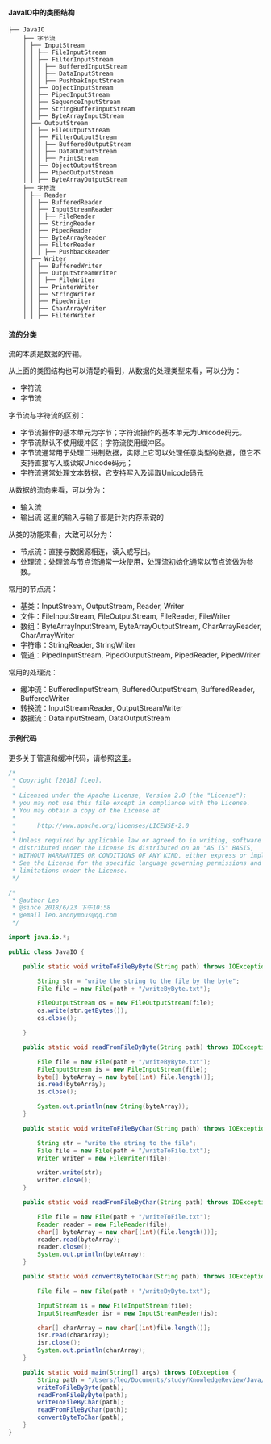 #### JavaIO中的类图结构

```
├── JavaIO
    ├── 字节流
    │ ├── InputStream
    │ │ ├── FileInputStream
    │ │ ├── FilterInputStream
    │ │ │ ├── BufferedInputStream
    │ │ │ ├── DataInputStream
    │ │ │ ├── PushbakInputStream
    │ │ ├── ObjectInputStream
    │ │ ├── PipedInputStream
    │ │ ├── SequenceInputStream
    │ │ ├── StringBufferInputStream
    │ │ ├── ByteArrayInputStream
    │ ├── OutputStream
    │ │ ├── FileOutputStream
    │ │ ├── FilterOutputStream
    │ │ │ ├── BufferedOutputStream
    │ │ │ ├── DataOutputStream
    │ │ │ ├── PrintStream
    │ │ ├── ObjectOutputStream
    │ │ ├── PipedOutputStream
    │ │ ├── ByteArrayOutputStream
    ├── 字符流
    │ ├── Reader
    │ │ ├── BufferedReader
    │ │ ├── InputStreamReader
    │ │ │ ├── FileReader
    │ │ ├── StringReader
    │ │ ├── PipedReader
    │ │ ├── ByteArrayReader
    │ │ ├── FilterReader
    │ │ │ ├── PushbackReader
    │ ├── Writer
    │ │ ├── BufferedWriter
    │ │ ├── OutputStreamWriter
    │ │ │ ├── FileWriter
    │ │ ├── PrinterWriter
    │ │ ├── StringWriter
    │ │ ├── PipedWriter
    │ │ ├── CharArrayWriter
    │ │ ├── FilterWriter
```

#### 流的分类
流的本质是数据的传输。

从上面的类图结构也可以清楚的看到，从数据的处理类型来看，可以分为：
- 字符流
- 字节流

字节流与字符流的区别：
- 字节流操作的基本单元为字节；字符流操作的基本单元为Unicode码元。
- 字节流默认不使用缓冲区；字符流使用缓冲区。
- 字节流通常用于处理二进制数据，实际上它可以处理任意类型的数据，但它不支持直接写入或读取Unicode码元；
- 字符流通常处理文本数据，它支持写入及读取Unicode码元

从数据的流向来看，可以分为：
- 输入流
- 输出流
这里的输入与输了都是针对内存来说的

从类的功能来看，大致可以分为：

- 节点流：直接与数据源相连，读入或写出。
- 处理流：处理流与节点流通常一块使用，处理流初始化通常以节点流做为参数。

常用的节点流：

- 基类：InputStream, OutputStream, Reader, Writer
- 文件：FileInputStream, FileOutputStream, FileReader, FileWriter
- 数组：ByteArrayInputStream, ByteArrayOutputStream, CharArrayReader, CharArrayWriter
- 字符串：StringReader, StringWriter
- 管道：PipedInputStream, PipedOutputStream, PipedReader, PipedWriter

常用的处理流：
- 缓冲流：BufferedInputStream, BufferedOutputStream, BufferedReader, BufferedWriter
- 转换流：InputStreamReader, OutputStreamWriter
- 数据流：DataInputStream, DataOutputStream

#### 示例代码
更多关于管道和缓冲代码，请参照[这里](https://github.com/PassWarer/KnowledgeReview/tree/master/Java/src/main/com/leo/io)。
```java
/*
 * Copyright [2018] [Leo].
 *
 * Licensed under the Apache License, Version 2.0 (the "License");
 * you may not use this file except in compliance with the License.
 * You may obtain a copy of the License at
 *
 *      http://www.apache.org/licenses/LICENSE-2.0
 *
 * Unless required by applicable law or agreed to in writing, software
 * distributed under the License is distributed on an "AS IS" BASIS,
 * WITHOUT WARRANTIES OR CONDITIONS OF ANY KIND, either express or implied.
 * See the License for the specific language governing permissions and
 * limitations under the License.
 */

/*
 * @author Leo
 * @since 2018/6/23 下午10:58
 * @email leo.anonymous@qq.com
 */

import java.io.*;

public class JavaIO {

    public static void writeToFileByByte(String path) throws IOException {

        String str = "write the string to the file by the byte";
        File file = new File(path + "/writeByByte.txt");

        FileOutputStream os = new FileOutputStream(file);
        os.write(str.getBytes());
        os.close();

    }

    public static void readFromFileByByte(String path) throws IOException {

        File file = new File(path + "/writeByByte.txt");
        FileInputStream is = new FileInputStream(file);
        byte[] byteArray = new byte[(int) file.length()];
        is.read(byteArray);
        is.close();

        System.out.println(new String(byteArray));
    }

    public static void writeToFileByChar(String path) throws IOException {

        String str = "write the string to the file";
        File file = new File(path + "/writeToFile.txt");
        Writer writer = new FileWriter(file);

        writer.write(str);
        writer.close();
    }

    public static void readFromFileByChar(String path) throws IOException {

        File file = new File(path + "/writeToFile.txt");
        Reader reader = new FileReader(file);
        char[] byteArray = new char[(int)(file.length())];
        reader.read(byteArray);
        reader.close();
        System.out.println(byteArray);
    }

    public static void convertByteToChar(String path) throws IOException {

        File file = new File(path + "/writeByByte.txt");

        InputStream is = new FileInputStream(file);
        InputStreamReader isr = new InputStreamReader(is);

        char[] charArray = new char[(int)file.length()];
        isr.read(charArray);
        isr.close();
        System.out.println(charArray);
    }

    public static void main(String[] args) throws IOException {
        String path = "/Users/leo/Documents/study/KnowledgeReview/Java/resources/io";
        writeToFileByByte(path);
        readFromFileByByte(path);
        writeToFileByChar(path);
        readFromFileByChar(path);
        convertByteToChar(path);
    }
}

```
